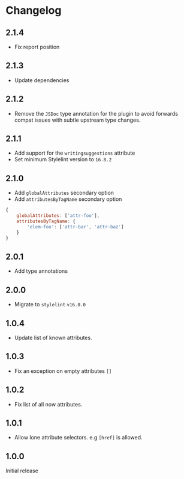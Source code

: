 # Changelog

## 2.1.4

- Fix report position

## 2.1.3

- Update dependencies

## 2.1.2

- Remove the `JSDoc` type annotation for the plugin to avoid forwards compat issues with subtle upstream type changes.

## 2.1.1

- Add support for the `writingsuggestions` attribute
- Set minimum Stylelint version to `16.8.2`

## 2.1.0

- Add `globalAttributes` secondary option
- Add `attributesByTagName` secondary option

```js
{
	globalAttributes: ['attr-foo'],
	attributesByTagName: {
		'elem-foo': ['attr-bar', 'attr-baz']
	}
}
```

## 2.0.1

- Add type annotations

## 2.0.0

 - Migrate to `stylelint` `v16.0.0`

## 1.0.4

- Update list of known attributes.

## 1.0.3

- Fix an exception on empty attributes `[]`

## 1.0.2

- Fix list of all now attributes.

## 1.0.1

- Allow lone attribute selectors. e.g `[href]` is allowed.

## 1.0.0

Initial release
